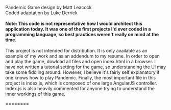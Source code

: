 Pandemic
Game design by Matt Leacock <br>
Coded adaptation by Luke Derrick<br>
<br>
**Note: This code is not representative how I would architect this application today. It was one of the first projects I'd ever coded in a programming language, so best practices weren't really on mind at the time.**<br>
<br>
This project is not intended for distribution. It is only available as an example of my work and as an addendum to my resume. In order to open and play the game, dowload all files and open index.html in a browser. I have not written a tutorial setting for the game, so understanding the UI may take some fiddling around. However, I believe it's fairly self explanatory if one knows how to play Pandemic. Finally, the most important file in this project is index.js, which is composed of one large AngularJS controller. Index.js is also heavily commented for anyone trying to understand the inner workings of this game. <br>

========



